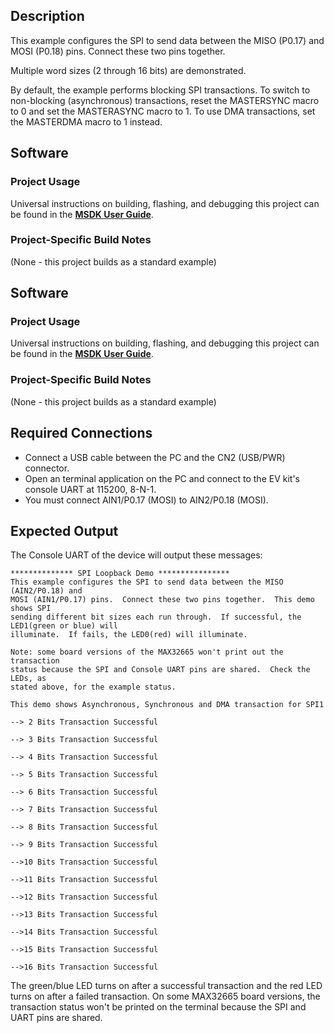 ## Description

This example configures the SPI to send data between the MISO (P0.17) and MOSI (P0.18) pins.  Connect these two pins together.

Multiple word sizes (2 through 16 bits) are demonstrated.

By default, the example performs blocking SPI transactions.  To switch to non-blocking (asynchronous) transactions, reset the MASTERSYNC macro to 0 and set the MASTERASYNC macro to 1.  To use DMA transactions, set the MASTERDMA macro to 1 instead.


## Software

### Project Usage

Universal instructions on building, flashing, and debugging this project can be found in the **[MSDK User Guide](https://analog-devices-msdk.github.io/msdk/USERGUIDE/)**.

### Project-Specific Build Notes

(None - this project builds as a standard example)


## Software

### Project Usage

Universal instructions on building, flashing, and debugging this project can be found in the **[MSDK User Guide](https://analog-devices-msdk.github.io/msdk/USERGUIDE/)**.

### Project-Specific Build Notes

(None - this project builds as a standard example)

## Required Connections

-   Connect a USB cable between the PC and the CN2 (USB/PWR) connector.
-   Open an terminal application on the PC and connect to the EV kit's console UART at 115200, 8-N-1.
-   You must connect AIN1/P0.17 (MOSI) to AIN2/P0.18 (MOSI).

## Expected Output

The Console UART of the device will output these messages:

```
************** SPI Loopback Demo ****************
This example configures the SPI to send data between the MISO (AIN2/P0.18) and
MOSI (AIN1/P0.17) pins.  Connect these two pins together.  This demo shows SPI
sending different bit sizes each run through.  If successful, the LED1(green or blue) will
illuminate.  If fails, the LED0(red) will illuminate.

Note: some board versions of the MAX32665 won't print out the transaction
status because the SPI and Console UART pins are shared.  Check the LEDs, as
stated above, for the example status.

This demo shows Asynchronous, Synchronous and DMA transaction for SPI1

--> 2 Bits Transaction Successful

--> 3 Bits Transaction Successful

--> 4 Bits Transaction Successful

--> 5 Bits Transaction Successful

--> 6 Bits Transaction Successful

--> 7 Bits Transaction Successful

--> 8 Bits Transaction Successful

--> 9 Bits Transaction Successful

-->10 Bits Transaction Successful

-->11 Bits Transaction Successful

-->12 Bits Transaction Successful

-->13 Bits Transaction Successful

-->14 Bits Transaction Successful

-->15 Bits Transaction Successful

-->16 Bits Transaction Successful
```

The green/blue LED turns on after a successful transaction and the red LED turns on after a failed transaction.  On some MAX32665 board versions, the transaction status won't be printed on the terminal because the SPI and UART pins are shared.
